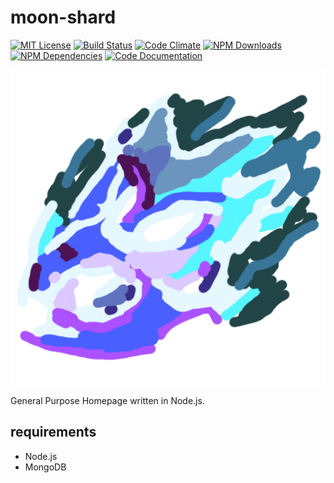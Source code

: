# moon-shard

[![MIT License](https://img.shields.io/badge/license-MIT-blue.svg)](http://opensource.org/licenses/MIT)
[![Build Status](https://api.travis-ci.org/hyperstone/moon-shard.svg)](https://travis-ci.org/hyperstone/moon-shard/)
[![Code Climate](https://codeclimate.com/github/hyperstone/moon-shard/badges/gpa.svg)](https://codeclimate.com/github/hyperstone/moon-shard)
[![NPM Downloads](https://img.shields.io/npm/dm/moon-shard.svg)](https://npmjs.com/package/moon-shard)
[![NPM Dependencies](https://david-dm.org/hyperstone/moon-shard.png)](https://npmjs.com/package/moon-shard)
[![Code Documentation](https://inch-ci.org/github/hyperstone/moon-shard.svg)](https://inch-ci.org/github/hyperstone/moon-shard)

![moon-shard icon](https://raw.githubusercontent.com/hyperstone/moon-shard/master/web/src/images/moon-shard.png)

General Purpose Homepage written in Node.js.

## requirements
- Node.js
- MongoDB
